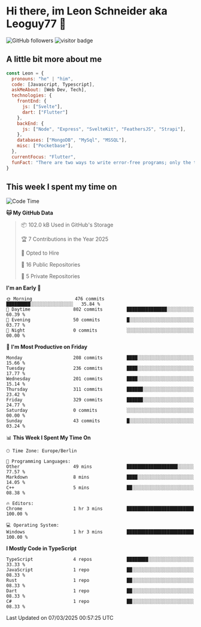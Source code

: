 # Hi there, im Leon Schneider aka Leoguy77 👋

![GitHub followers](https://img.shields.io/github/followers/leoguy77.svg?style=social&label=Followers) ![visitor badge](https://vbr.nathanchung.dev/badge?page_id=Leoguy77)

## A little bit more about me

```javascript
const Leon = {
  pronouns: "he" | "him",
  code: [Javascript, Typescript],
  askMeAbout: [Web Dev, Tech],
  technologies: {
    frontEnd: {
      js: ["Svelte"],
      dart: ["Flutter"]
    },
    backEnd: {
      js: ["Node", "Express", "SvelteKit", "FeathersJS", "Strapi"],
    },
    databases: ["MongoDB", "MySql", "MSSQL"],
    misc: ["Pocketbase"],
  },
  currentFocus: "Flutter",
  funFact: "There are two ways to write error-free programs; only the third one works"
}
```

## This week I spent my time on

<!--START_SECTION:waka-->
![Code Time](http://img.shields.io/badge/Code%20Time-467%20hrs%203%20mins-blue)

**🐱 My GitHub Data** 

> 📦 102.0 kB Used in GitHub's Storage 
 > 
> 🏆 7 Contributions in the Year 2025
 > 
> 💼 Opted to Hire
 > 
> 📜 16 Public Repositories 
 > 
> 🔑 5 Private Repositories 
 > 
**I'm an Early 🐤** 

```text
🌞 Morning                476 commits         █████████░░░░░░░░░░░░░░░░   35.84 % 
🌆 Daytime                802 commits         ███████████████░░░░░░░░░░   60.39 % 
🌃 Evening                50 commits          █░░░░░░░░░░░░░░░░░░░░░░░░   03.77 % 
🌙 Night                  0 commits           ░░░░░░░░░░░░░░░░░░░░░░░░░   00.00 % 
```
📅 **I'm Most Productive on Friday** 

```text
Monday                   208 commits         ████░░░░░░░░░░░░░░░░░░░░░   15.66 % 
Tuesday                  236 commits         ████░░░░░░░░░░░░░░░░░░░░░   17.77 % 
Wednesday                201 commits         ████░░░░░░░░░░░░░░░░░░░░░   15.14 % 
Thursday                 311 commits         ██████░░░░░░░░░░░░░░░░░░░   23.42 % 
Friday                   329 commits         ██████░░░░░░░░░░░░░░░░░░░   24.77 % 
Saturday                 0 commits           ░░░░░░░░░░░░░░░░░░░░░░░░░   00.00 % 
Sunday                   43 commits          █░░░░░░░░░░░░░░░░░░░░░░░░   03.24 % 
```


📊 **This Week I Spent My Time On** 

```text
🕑︎ Time Zone: Europe/Berlin

💬 Programming Languages: 
Other                    49 mins             ███████████████████░░░░░░   77.57 % 
Markdown                 8 mins              ████░░░░░░░░░░░░░░░░░░░░░   14.05 % 
C++                      5 mins              ██░░░░░░░░░░░░░░░░░░░░░░░   08.38 % 

🔥 Editors: 
Chrome                   1 hr 3 mins         █████████████████████████   100.00 % 

💻 Operating System: 
Windows                  1 hr 3 mins         █████████████████████████   100.00 % 
```

**I Mostly Code in TypeScript** 

```text
TypeScript               4 repos             ████████░░░░░░░░░░░░░░░░░   33.33 % 
JavaScript               1 repo              ██░░░░░░░░░░░░░░░░░░░░░░░   08.33 % 
Rust                     1 repo              ██░░░░░░░░░░░░░░░░░░░░░░░   08.33 % 
Dart                     1 repo              ██░░░░░░░░░░░░░░░░░░░░░░░   08.33 % 
C#                       1 repo              ██░░░░░░░░░░░░░░░░░░░░░░░   08.33 % 
```




 Last Updated on 07/03/2025 00:57:25 UTC
<!--END_SECTION:waka-->
